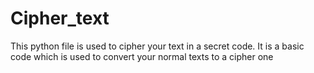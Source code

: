 # Cipher_text
This python file is used to cipher your text in a secret code.
It is a basic code which is used to convert your normal texts to a cipher one
